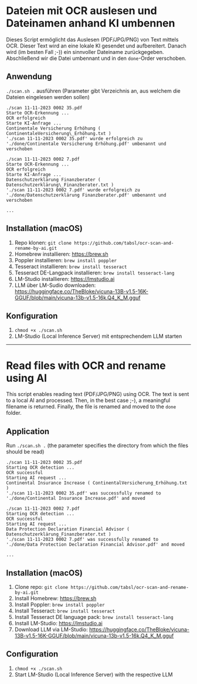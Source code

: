 # Dateien mit OCR auslesen und Dateinamen anhand KI umbennen

Dieses Script ermöglicht das Auslesen (PDF/JPG/PNG) von Text mittels OCR. Dieser Text wird an eine lokale KI gesendet und aufbereitert. Danach wird (im besten Fall ;-)) ein sinnvoller Dateiname zurückgegeben. Abschließend wir die Datei umbennant und in den `done`-Order verschoben.

## Anwendung
`./scan.sh .` ausführen (Parameter gibt Verzeichnis an, aus welchem die Dateien eingelesen werden sollen)

```
./scan 11-11-2023 0002 35.pdf
Starte OCR-Erkennung ...
OCR erfolgreich
Starte KI-Anfrage ...
Continentale Versicherung Erhöhung ( ContinentaleVersicherung\_Erhöhung.txt )
'./scan 11-11-2023 0002 35.pdf' wurde erfolgreich zu './done/Continentale Versicherung Erhöhung.pdf' umbenannt und verschoben

./scan 11-11-2023 0002 7.pdf
Starte OCR-Erkennung ...
OCR erfolgreich
Starte KI-Anfrage ...
Datenschutzerklärung Finanzberater ( Datenschutzerklärung\_Finanzberater.txt )
'./scan 11-11-2023 0002 7.pdf' wurde erfolgreich zu './done/Datenschutzerklärung Finanzberater.pdf' umbenannt und verschoben

...
```

## Installation (macOS)
1. Repo klonen: `git clone https://github.com/tabsl/ocr-scan-and-rename-by-ai.git`
1. Homebrew installieren: https://brew.sh
2. Poppler installieren: `brew install poppler`
3. Tesseract installieren: `brew install tesseract`
4. Tesseract DE-Langpack installieren: `brew install tesseract-lang `
5. LM-Studio installieren: https://lmstudio.ai
6. LLM über LM-Sudio downloaden: https://huggingface.co/TheBloke/vicuna-13B-v1.5-16K-GGUF/blob/main/vicuna-13b-v1.5-16k.Q4_K_M.gguf

## Konfiguration
1. `chmod +x ./scan.sh`
2. LM-Studio (Local Inference Server) mit entsprechendem LLM starten


---


# Read files with OCR and rename using AI

This script enables reading text (PDF/JPG/PNG) using OCR. The text is sent to a local AI and processed. Then, in the best case ;-), a meaningful filename is returned. Finally, the file is renamed and moved to the `done` folder.

## Application
Run `./scan.sh .` (the parameter specifies the directory from which the files should be read)

```
./scan 11-11-2023 0002 35.pdf
Starting OCR detection ...
OCR successful
Starting AI request ...
Continental Insurance Increase ( ContinentalVersicherung_Erhöhung.txt )
'./scan 11-11-2023 0002 35.pdf' was successfully renamed to './done/Continental Insurance Increase.pdf' and moved

./scan 11-11-2023 0002 7.pdf
Starting OCR detection ...
OCR successful
Starting AI request ...
Data Protection Declaration Financial Advisor ( Datenschutzerklärung_Finanzberater.txt )
'./scan 11-11-2023 0002 7.pdf' was successfully renamed to './done/Data Protection Declaration Financial Advisor.pdf' and moved

...
```

## Installation (macOS)
1. Clone repo: `git clone https://github.com/tabsl/ocr-scan-and-rename-by-ai.git`
2. Install Homebrew: https://brew.sh
3. Install Poppler: `brew install poppler`
4. Install Tesseract: `brew install tesseract`
5. Install Tesseract DE language pack: `brew install tesseract-lang`
6. Install LM-Studio: https://lmstudio.ai
7. Download LLM via LM-Studio: https://huggingface.co/TheBloke/vicuna-13B-v1.5-16K-GGUF/blob/main/vicuna-13b-v1.5-16k.Q4_K_M.gguf

## Configuration
1. `chmod +x ./scan.sh`
2. Start LM-Studio (Local Inference Server) with the respective LLM
